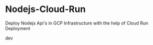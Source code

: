 # Nodejs-Cloud-Run

Deploy Nodejs Api's in GCP Infrastructure with the help of Cloud Run Deployment

dev
